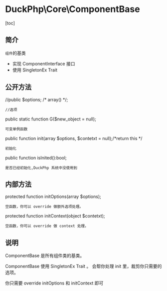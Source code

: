 # DuckPhp\Core\ComponentBase
[toc]
## 简介

`组件`的基类 

+ 实现 ComponentInterface 接口
+ 使用 SingletonEx Trait
    
## 公开方法

//public $options; /* array() */;

    //选项
public static function G($new_object = null);

    可变单例函数
public function init(array $options, $contetxt = null);/*return this */

    初始化
public function isInited():bool;

    是否已经初始化,DuckPhp 系统中没使用到
## 内部方法
protected function initOptions(array $options);

    空函数，你可以 override 做额外选项处理。
protected function initContext(object $contetxt);

    空函数，你可以 override 做 context 处理。
## 说明

ComponentBase 是所有组件类的基类。

ComponentBase 使用 SingletonEx Trait 。 会帮你处理 init 里，裁剪你只需要的选项。

你只需要 override initOptions 和 initContext 即可

